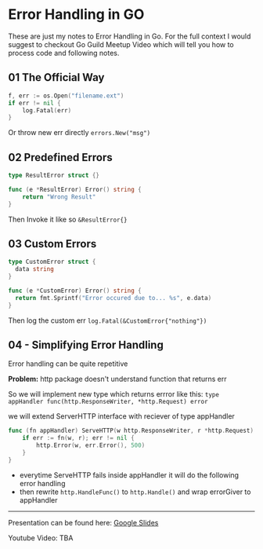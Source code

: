 # Error Handling in GO
These are just my notes to Error Handling in Go. For the full context I would suggest to checkout Go Guild Meetup Video which will tell you how to process code and following notes.

## 01 The Official Way
```go
f, err := os.Open("filename.ext")
if err != nil {
    log.Fatal(err)
}
```
Or throw new err directly `errors.New("msg")`


## 02 Predefined Errors
```go
type ResultError struct {}

func (e *ResultError) Error() string {
	return "Wrong Result"
}
```
Then Invoke it like so `&ResultError{}`

## 03 Custom Errors
```go
type CustomError struct {
  data string
}

func (e *CustomError) Error() string {
  return fmt.Sprintf("Error occured due to... %s", e.data)
}
```

Then log the custom err `log.Fatal(&CustomError{"nothing"})`


## 04 - Simplifying Error Handling
Error handling can be quite repetitive

**Problem:** http package doesn't understand function that returns err

So we will implement new type which returns errror like this: `type appHandler func(http.ResponseWriter, *http.Request) error`


we will extend ServerHTTP interface with reciever of type appHandler
```go
func (fn appHandler) ServeHTTP(w http.ResponseWriter, r *http.Request) {
	if err := fn(w, r); err != nil {
		http.Error(w, err.Error(), 500)
	}
}
```

* everytime ServeHTTP fails inside appHandler it will do the following error handling
* then rewrite `http.HandleFunc()` to `http.Handle()` and wrap errorGiver to appHandler

---
Presentation can be found here: [Google Slides](https://docs.google.com/presentation/d/1PJH9xIYHuRr-cF9kixnmsebNMZMa82vcjVFNMqR5_-A/edit?usp=sharing) 
 
Youtube Video: TBA